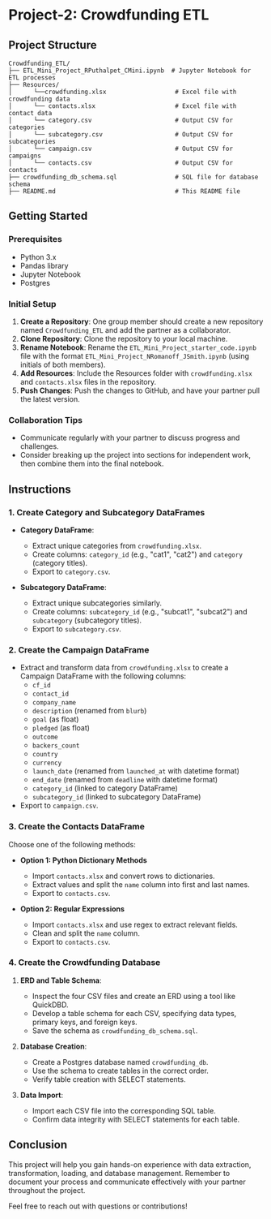# Project-2: Crowdfunding ETL

## Project Structure
```
Crowdfunding_ETL/
├── ETL_Mini_Project_RPuthalpet_CMini.ipynb  # Jupyter Notebook for ETL processes
├── Resources/
│      └──crowdfunding.xlsx                   # Excel file with crowdfunding data
│      └── contacts.xlsx                      # Excel file with contact data
│      └── category.csv                       # Output CSV for categories
│      └── subcategory.csv                    # Output CSV for subcategories
│      └── campaign.csv                       # Output CSV for campaigns
│      └── contacts.csv                       # Output CSV for contacts                    
├── crowdfunding_db_schema.sql                # SQL file for database schema                  
├── README.md                                 # This README file
```
## Getting Started

### Prerequisites
- Python 3.x
- Pandas library
- Jupyter Notebook
- Postgres

### Initial Setup
1. **Create a Repository**: One group member should create a new repository named `Crowdfunding_ETL` and add the partner as a collaborator.
2. **Clone Repository**: Clone the repository to your local machine.
3. **Rename Notebook**: Rename the `ETL_Mini_Project_starter_code.ipynb` file with the format `ETL_Mini_Project_NRomanoff_JSmith.ipynb` (using initials of both members).
4. **Add Resources**: Include the Resources folder with `crowdfunding.xlsx` and `contacts.xlsx` files in the repository.
5. **Push Changes**: Push the changes to GitHub, and have your partner pull the latest version.

### Collaboration Tips
- Communicate regularly with your partner to discuss progress and challenges.
- Consider breaking up the project into sections for independent work, then combine them into the final notebook.

## Instructions

### 1. Create Category and Subcategory DataFrames
- **Category DataFrame**:
  - Extract unique categories from `crowdfunding.xlsx`.
  - Create columns: `category_id` (e.g., "cat1", "cat2") and `category` (category titles).
  - Export to `category.csv`.

- **Subcategory DataFrame**:
  - Extract unique subcategories similarly.
  - Create columns: `subcategory_id` (e.g., "subcat1", "subcat2") and `subcategory` (subcategory titles).
  - Export to `subcategory.csv`.

### 2. Create the Campaign DataFrame
- Extract and transform data from `crowdfunding.xlsx` to create a Campaign DataFrame with the following columns:
  - `cf_id`
  - `contact_id`
  - `company_name`
  - `description` (renamed from `blurb`)
  - `goal` (as float)
  - `pledged` (as float)
  - `outcome`
  - `backers_count`
  - `country`
  - `currency`
  - `launch_date` (renamed from `launched_at` with datetime format)
  - `end_date` (renamed from `deadline` with datetime format)
  - `category_id` (linked to category DataFrame)
  - `subcategory_id` (linked to subcategory DataFrame)
- Export to `campaign.csv`.

### 3. Create the Contacts DataFrame
Choose one of the following methods:

- **Option 1: Python Dictionary Methods**
  - Import `contacts.xlsx` and convert rows to dictionaries.
  - Extract values and split the `name` column into first and last names.
  - Export to `contacts.csv`.

- **Option 2: Regular Expressions**
  - Import `contacts.xlsx` and use regex to extract relevant fields.
  - Clean and split the `name` column.
  - Export to `contacts.csv`.

### 4. Create the Crowdfunding Database
1. **ERD and Table Schema**:
   - Inspect the four CSV files and create an ERD using a tool like QuickDBD.
   - Develop a table schema for each CSV, specifying data types, primary keys, and foreign keys.
   - Save the schema as `crowdfunding_db_schema.sql`.

2. **Database Creation**:
   - Create a Postgres database named `crowdfunding_db`.
   - Use the schema to create tables in the correct order.
   - Verify table creation with SELECT statements.

3. **Data Import**:
   - Import each CSV file into the corresponding SQL table.
   - Confirm data integrity with SELECT statements for each table.

## Conclusion
This project will help you gain hands-on experience with data extraction, transformation, loading, and database management. Remember to document your process and communicate effectively with your partner throughout the project.

Feel free to reach out with questions or contributions!
